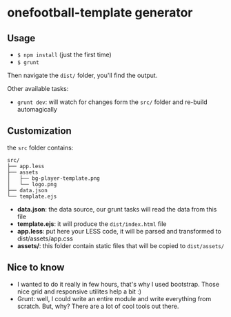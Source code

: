 # onefootball-template generator

## Usage

- `$ npm install` (just the first time)
- `$ grunt`

Then navigate the `dist/` folder, you'll find the output.

Other available tasks:

- `grunt dev`: will watch for changes form the `src/` folder and re-build automagically

## Customization

the `src` folder contains:

```
src/
├── app.less
├── assets
│   ├── bg-player-template.png
│   └── logo.png
├── data.json
└── template.ejs
```

- **data.json**: the data source, our grunt tasks will read the data from this file
- **template.ejs**: it will produce the `dist/index.html` file
- **app.less**: put here your LESS code, it will be parsed and transformed to dist/assets/app.css
- **assets/**: this folder contain static files that will be copied to `dist/assets/`

## Nice to know

- I wanted to do it really in few hours, that's why I used bootstrap. Those nice grid and responsive utilites help a bit :)
- Grunt: well, I could write an entire module and write everything from scratch. But, why? There are a lot of cool tools out there.
